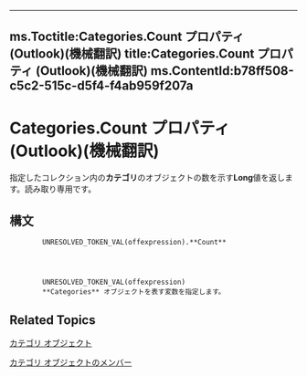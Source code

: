 

---
ms.Toctitle:Categories.Count プロパティ (Outlook)(機械翻訳)
title:Categories.Count プロパティ (Outlook)(機械翻訳)
ms.ContentId:b78ff508-c5c2-515c-d5f4-f4ab959f207a
---
# Categories.Count プロパティ (Outlook)(機械翻訳)




指定したコレクション内の**カテゴリ**のオブジェクトの数を示す**Long**値を返します。読み取り専用です。

## 構文

            UNRESOLVED_TOKEN_VAL(offexpression).**Count**




            UNRESOLVED_TOKEN_VAL(offexpression)
            **Categories** オブジェクトを表す変数を指定します。



## Related Topics

[カテゴリ オブジェクト](319efa26-269d-9f2f-c8ec-33082e80a9e2.md)

[カテゴリ オブジェクトのメンバー](36fd8906-69fa-5aa8-b026-a2de208ccd56.md)




